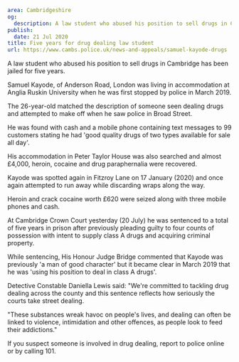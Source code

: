 ```yaml
area: Cambridgeshire
og:
  description: A law student who abused his position to sell drugs in Cambridge has been jailed for five years.
publish:
  date: 21 Jul 2020
title: Five years for drug dealing law student
url: https://www.cambs.police.uk/news-and-appeals/samuel-kayode-drugs
```

A law student who abused his position to sell drugs in Cambridge has been jailed for five years.

Samuel Kayode, of Anderson Road, London was living in accommodation at Anglia Ruskin University when he was first stopped by police in March 2019.

The 26-year-old matched the description of someone seen dealing drugs and attempted to make off when he saw police in Broad Street.

He was found with cash and a mobile phone containing text messages to 99 customers stating he had 'good quality drugs of two types available for sale all day'.

His accommodation in Peter Taylor House was also searched and almost £4,000, heroin, cocaine and drug paraphernalia were recovered.

Kayode was spotted again in Fitzroy Lane on 17 January (2020) and once again attempted to run away while discarding wraps along the way.

Heroin and crack cocaine worth £620 were seized along with three mobile phones and cash.

At Cambridge Crown Court yesterday (20 July) he was sentenced to a total of five years in prison after previously pleading guilty to four counts of possession with intent to supply class A drugs and acquiring criminal property.

While sentencing, His Honour Judge Bridge commented that Kayode was previously 'a man of good character' but it became clear in March 2019 that he was 'using his position to deal in class A drugs'.

Detective Constable Daniella Lewis said: "We're committed to tackling drug dealing across the county and this sentence reflects how seriously the courts take street dealing.

"These substances wreak havoc on people's lives, and dealing can often be linked to violence, intimidation and other offences, as people look to feed their addictions."

If you suspect someone is involved in drug dealing, report to police online or by calling 101.
